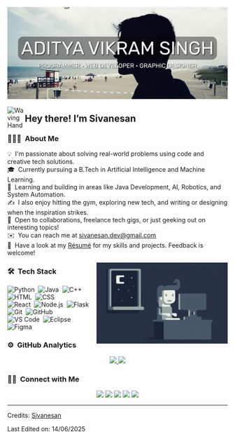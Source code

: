 <p><img src="https://raw.githubusercontent.com/AVS1508/AVS1508/master/assets/Aditya%20Vikram%20Singh%20Banner.jpg" alt="Sivanesan Banner"></p>

<p><img alt="Waving Hand" src="./assets/Hand%20Wave.gif" width="40" align="left"></p><h2>Hey there! I’m Sivanesan</h2>

<h3 id="-about-me">👨🏻‍💻 &nbsp;About Me</h3>
<p>💡 &nbsp;I'm passionate about solving real-world problems using code and creative tech solutions.<br>
🎓 &nbsp;Currently pursuing a B.Tech in Artificial Intelligence and Machine Learning.<br>
🌱 &nbsp;Learning and building in areas like Java Development, AI, Robotics, and System Automation.<br>
✍️ &nbsp;I also enjoy hitting the gym, exploring new tech, and writing or designing when the inspiration strikes.<br>
💬 &nbsp;Open to collaborations, freelance tech gigs, or just geeking out on interesting topics!<br>
✉️ &nbsp;You can reach me at <a href="mailto:sivanesan.dev@gmail.com">sivanesan.dev@gmail.com</a><br>
📄 &nbsp;Have a look at my <a href="https://your-portfolio-link.com">Résumé</a> for my skills and projects. Feedback is welcome!</p>

<img alt="Night Coding" src="https://raw.githubusercontent.com/AVS1508/AVS1508/master/assets/Night-Coding.gif" align="right">

<h3 id="-tech-stack">🛠 &nbsp;Tech Stack</h3>
<p>
<img src="https://img.shields.io/badge/-Python-05122A?style=flat&logo=python" alt="Python">&nbsp;
<img src="https://img.shields.io/badge/-Java-05122A?style=flat&logo=Java&logoColor=FFA518" alt="Java">&nbsp;
<img src="https://img.shields.io/badge/-C++-05122A?style=flat&logo=C%2B%2B&logoColor=00599C" alt="C++">&nbsp;
<img src="https://img.shields.io/badge/-HTML-05122A?style=flat&logo=HTML5" alt="HTML">&nbsp;
<img src="https://img.shields.io/badge/-CSS-05122A?style=flat&logo=CSS3&logoColor=1572B6" alt="CSS"><br>
<img src="https://img.shields.io/badge/-React-05122A?style=flat&logo=react" alt="React">&nbsp;
<img src="https://img.shields.io/badge/-Node.js-05122A?style=flat&logo=node.js" alt="Node.js">&nbsp;
<img src="https://img.shields.io/badge/-Flask-05122A?style=flat&logo=flask" alt="Flask">&nbsp;
<img src="https://img.shields.io/badge/-Git-05122A?style=flat&logo=git" alt="Git">&nbsp;
<img src="https://img.shields.io/badge/-GitHub-05122A?style=flat&logo=github" alt="GitHub"><br>
<img src="https://img.shields.io/badge/-VS%20Code-05122A?style=flat&logo=visual-studio-code&logoColor=007ACC" alt="VS Code">&nbsp;
<img src="https://img.shields.io/badge/-Eclipse-05122A?style=flat&logo=eclipse-ide&logoColor=2C2255" alt="Eclipse">&nbsp;
<img src="https://img.shields.io/badge/-Figma-05122A?style=flat&logo=figma" alt="Figma">
</p>

<h3 id="️-github-analytics">⚙️ &nbsp;GitHub Analytics</h3>
<p align="center">
<a href="https://github.com/sivanesan-ai">
  <img height="180em" src="https://github-readme-stats-eight-theta.vercel.app/api?username=sivanesan-ai&show_icons=true&theme=algolia&include_all_commits=true&count_private=true">
  <img height="180em" src="https://github-readme-stats-eight-theta.vercel.app/api/top-langs/?username=sivanesan-ai&layout=compact&langs_count=8&theme=algolia">
</a>
</p>

<h3 id="-connect-with-me">🤝🏻 &nbsp;Connect with Me</h3>
<p align="center">
<a href="https://your-website-link.com"><img src="https://img.shields.io/badge/-sivanesan.dev-3423A6?style=flat&logo=Google-Chrome&logoColor=white"></a>
<a href="https://linkedin.com/in/sivanesan"><img src="https://img.shields.io/badge/-Sivanesan-0077B5?style=flat&logo=Linkedin&logoColor=white"></a>
<a href="mailto:sivanesan.dev@gmail.com"><img src="https://img.shields.io/badge/-sivanesan.dev@gmail.com-D14836?style=flat&logo=Gmail&logoColor=white"></a>
<a href="https://instagram.com/yourusername"><img src="https://img.shields.io/badge/-@yourusername-E4405F?style=flat&logo=Instagram&logoColor=white"></a>
<a href="https://www.behance.net/yourusername"><img src="https://img.shields.io/badge/-@yourusername-1769FF?style=flat&logo=Behance&logoColor=white"></a>
</p>

<hr>
<p>Credits: <a href="https://github.com/sivanesan-ai">Sivanesan</a></p>
<p>Last Edited on: 14/06/2025</p>
